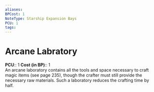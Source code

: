 ```yaml
---
aliases: 
BPCost: 1
NoteType: Starship Expansion Bays
PCU: 1
tags: 
---
```


# Arcane Labratory

**PCU**:: 1
**Cost (in BP)**:: 1  
An arcane laboratory contains all the tools and space necessary to craft magic items (see page 235), though the crafter must still provide the necessary raw materials. Such a laboratory reduces the crafting time by half.